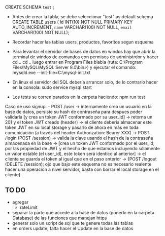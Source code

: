 CREATE SCHEMA `test` ;

- Antes de crear la tabla, se debe seleccionar "test" as default schema
CREATE TABLE users (
	id INT(10) NOT NULL PRIMARY KEY AUTO_INCREMENT,
    `name` VARCHAR(100) NOT NULL,
    `email` VARCHAR(100) NOT NULL);

- Recordar hacer las tablas users, productos, favoritos segun esquema


- Para levantar el servidor de bases de datos en windos hay que abrir la terminal de windos de comandos con permisos de administrdor y hacer cd .. cd .. luego entrar en Program Files blabla (ruta:  C:\Program Files\MySQL\MySQL Server 8.0\bin>) y ejecutar el comando:
   mysqld.exe --init-file=C:\\mysql-init.txt

- En linux el servidor del SQL debería arrancar solo, de lo contrario hacer en la consola:
     sudo service mysql start

- Los tests se corren parados en la carpeta haciendo:
    npm run test

Caso de uso signup:
    - POST /user
        -> internamente crea un usuario en la base de datos, persiste su hash de contraseña para despues poder validarla [y crea un token JWT conformado por su user_id]
        -> retorna un 201 y el token JWT creado (header)
        -> el cliente debería almacenar este token JWT en su local storage y pasarlo de ahora en más en toda comunicación (a través del header Authorization: Bearer XXX)
    -> POST /login (POST /session)
        ->  valida la clave usando el hash de la contraseña almacenada en la base
        -> [crea un token JWT conformado por el user_id; por las propiedad de JWT y el hecho de que estamos incluyendo sólamente un valor estable (el user_id), este token será identico al anterior]
        -> el cliente se guarda el token al igual que en el paso anterior
    -> {POST /logout (DELETE /session); ojo que bajo este esquema no es necesario realente hacer una operacion a nivel servidor, basta con borrar el local storage en el cliente}

TO DO
-----
- agregar
    - rateLimit
- separar la parte que accede a la base de datos (ponerlo en la carpeta Database) de las funciones que manejan https
- generar solo un script de sql que te genere todas las tablas
- en orders update, falta hacer el Update en la base de datos

